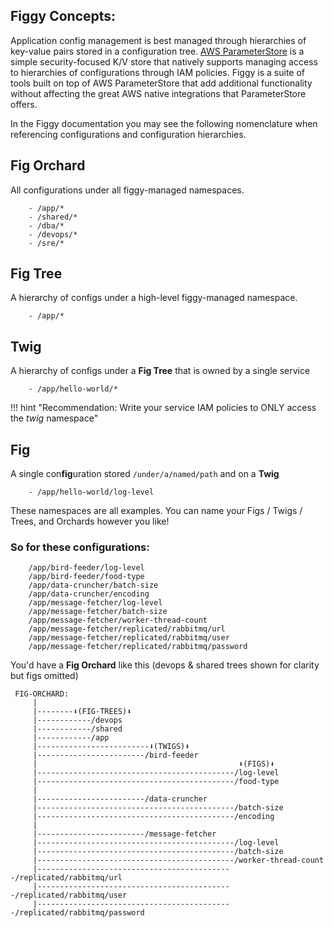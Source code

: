 
## Figgy Concepts:

Application config management is best managed through hierarchies of key-value pairs stored in a configuration tree. 
[AWS ParameterStore](https://docs.aws.amazon.com/systems-manager/latest/userguide/systems-manager-parameter-store/)
is a simple security-focused K/V store that natively supports managing access to hierarchies of 
configurations through IAM policies. Figgy is a suite of tools built on top of AWS ParameterStore that add
additional functionality without affecting the great AWS native integrations that ParameterStore offers.

In the Figgy documentation you may see the following nomenclature when referencing configurations and configuration 
hierarchies. 


## Fig Orchard 

All configurations under all figgy-managed namespaces. 

        - /app/*
        - /shared/*
        - /dba/*
        - /devops/*
        - /sre/*
            

## Fig Tree

A hierarchy of configs under a high-level figgy-managed namespace.

        - /app/*    
    

## Twig

A hierarchy of configs under a **Fig Tree** that is owned by a single service

        - /app/hello-world/*
    
!!! hint "Recommendation: Write your service IAM policies to ONLY access the *twig* namespace"
    

## Fig

A single con**fig**uration stored `/under/a/named/path` and on a **Twig**

        - /app/hello-world/log-level
  
These namespaces are all examples. You can name your Figs / Twigs / Trees, and Orchards however you like!

### So for these configurations:
        /app/bird-feeder/log-level
        /app/bird-feeder/food-type
        /app/data-cruncher/batch-size
        /app/data-cruncher/encoding
        /app/message-fetcher/log-level
        /app/message-fetcher/batch-size
        /app/message-fetcher/worker-thread-count
        /app/message-fetcher/replicated/rabbitmq/url
        /app/message-fetcher/replicated/rabbitmq/user
        /app/message-fetcher/replicated/rabbitmq/password


You'd have a **Fig Orchard** like this (devops & shared trees shown for clarity but figs omitted)
    
```
 FIG-ORCHARD:
     |
     |--------⬇(FIG-TREES)⬇
     |------------/devops
     |------------/shared
     |------------/app
     |-------------------------⬇(TWIGS)⬇
     |------------------------/bird-feeder
     |                                             ⬇(FIGS)⬇
     |--------------------------------------------/log-level
     |--------------------------------------------/food-type
     |
     |------------------------/data-cruncher
     |--------------------------------------------/batch-size
     |--------------------------------------------/encoding
     |
     |------------------------/message-fetcher
     |--------------------------------------------/log-level
     |--------------------------------------------/batch-size
     |--------------------------------------------/worker-thread-count
     |--------------------------------------------/replicated/rabbitmq/url
     |--------------------------------------------/replicated/rabbitmq/user
     |--------------------------------------------/replicated/rabbitmq/password

```
